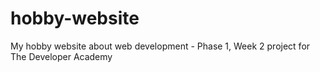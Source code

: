 # hobby-website

My hobby website about web development - Phase 1, Week 2 project for The Developer Academy
